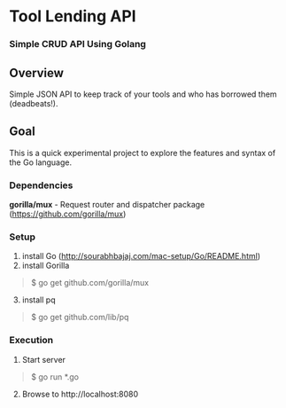 # Tool Lending API
### Simple CRUD API Using Golang

## Overview
Simple JSON API to keep track of your tools and who has borrowed them (deadbeats!).

## Goal
This is a quick experimental project to explore the features and syntax of the Go language.

### Dependencies
**gorilla/mux** - Request router and dispatcher package (https://github.com/gorilla/mux)


### Setup
1. install Go (http://sourabhbajaj.com/mac-setup/Go/README.html)
2. install Gorilla
> $ go get github.com/gorilla/mux
3. install pq
> $ go get github.com/lib/pq

### Execution
1. Start server
> $ go run *.go
2. Browse to http://localhost:8080
